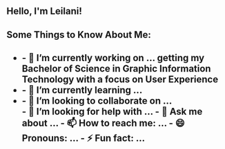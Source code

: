 

<!DOCTYPE html>
<html lang="eng">

<head>
    <meta charset="utf-8">
    <meta name="description" content="**ljaureg/ljaureg** is a ✨ _special_ ✨ repository because its `README.md` (this file) appears on your GitHub profile.">
    <meta name="author" content="Leilani Jauregui">
</head>

<section>
    <h1>Hello, I'm Leilani!</h1>
</section>   

<section>
<h2>Some Things to Know About Me:<h2>
<ul>
<li>- 🔭 I’m currently working on ... getting my Bachelor of Science in Graphic Information Technology with a focus on User Experience</li>
<li>- 🌱 I’m currently learning ...</li>
<li>- 👯 I’m looking to collaborate on ...</li>
- 🤔 I’m looking for help with ...
- 💬 Ask me about ...
- 📫 How to reach me: ...
- 😄 Pronouns: ...
- ⚡ Fun fact: ...
</ul>
</section>

